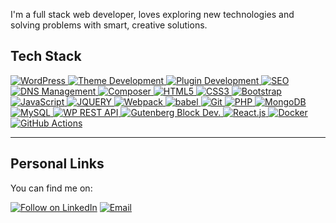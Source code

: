 I'm a full stack web developer, loves exploring new technologies and solving problems with smart, creative solutions.
## Tech Stack

<p align="left">
 <a href="#">
<img alt="WordPress" src="https://img.shields.io/badge/WordPress-%23117AC9.svg?&style=for-the-badge&logo=wordpress&logoColor=white"/>
<img alt="Theme Development" src="https://img.shields.io/badge/Theme%20Development-%234D5A63.svg?&style=for-the-badge&logo=wordpress&logoColor=white"/>
<img alt="Plugin Development" src="https://img.shields.io/badge/Plugin%20Development-%234D5A63.svg?&style=for-the-badge&logo=wordpress&logoColor=white"/>
<img alt="SEO" src="https://img.shields.io/badge/SEO-%2344cc52.svg?&style=for-the-badge&logo=seo&logoColor=white"/>
<img alt="DNS Management" src="https://img.shields.io/badge/DNS%20Management-%23444444.svg?&style=for-the-badge&logo=dns&logoColor=white"/>
<img alt="Composer" src="https://img.shields.io/badge/Composer-%23895a39.svg?&style=for-the-badge&logo=composer&logoColor=white"/>
<img alt="HTML5" src="https://img.shields.io/badge/html5%20-%23E34F26.svg?&style=for-the-badge&logo=html5&logoColor=white"/>
<img alt="CSS3" src="https://img.shields.io/badge/css3%20-%231572B6.svg?&style=for-the-badge&logo=css3&logoColor=white"/>
<img alt="Bootstrap" src="https://img.shields.io/badge/bootstrap%20-%23563D7C.svg?&style=for-the-badge&logo=bootstrap&logoColor=white"/>
<img alt="JavaScript" src="https://img.shields.io/badge/javascript%20-%23323330.svg?&style=for-the-badge&logo=javascript&logoColor=%23F7DF1E"/>
<img alt="JQUERY" src="https://img.shields.io/badge/jquery-%23777BB4.svg?&style=for-the-badge&logo=jquery&logoColor=white"/>
<img alt="Webpack" src="https://img.shields.io/badge/Webpack-%238DD6F9.svg?&style=for-the-badge&logo=webpack&logoColor=white"/>
<img alt="babel" src="https://img.shields.io/badge/babel-%2344cc52.svg?&style=for-the-badge&logo=babel&logoColor=white"/>
<img alt="Git" src="https://img.shields.io/badge/git%20-%23F05033.svg?&style=for-the-badge&logo=git&logoColor=white"/>
<img alt="PHP" src="https://img.shields.io/badge/PHP-%23777BB4.svg?&style=for-the-badge&logo=php&logoColor=white"/>
<img alt="MongoDB" src ="https://img.shields.io/badge/MongoDB-%234ea94b.svg?&style=for-the-badge&logo=mongodb&logoColor=white"/>
<img alt="MySQL" src="https://img.shields.io/badge/MySQL-%234479A1.svg?&style=for-the-badge&logo=mysql&logoColor=white"/>
<img alt="WP REST API" src="https://img.shields.io/badge/REST%20API-%231967C1.svg?&style=for-the-badge&logo=api&logoColor=white"/>
<img alt="Gutenberg Block Dev." src="https://img.shields.io/badge/Gutenberg%20Block%20Dev.-%23777BB4.svg?&style=for-the-badge&logo=wordpress&logoColor=white"/> 
<img alt="React.js" src="https://img.shields.io/badge/React.js-%2361DAFB.svg?&style=for-the-badge&logo=react&logoColor=white"/>
<img alt="Docker" src="https://img.shields.io/badge/Docker-%232496ED.svg?&style=for-the-badge&logo=docker&logoColor=white"/>
<img alt="GitHub Actions" src="https://img.shields.io/badge/GitHub%20Actions-%23171717.svg?&style=for-the-badge&logo=githubactions&logoColor=white"/>
 </a>
</p>

---

## Personal Links

You can find me on:

<p align="left">
  <a href="https://www.linkedin.com/in/tubasaif1210"><img title="Follow on LinkedIn" src="https://img.shields.io/badge/LinkedIn-0077B5?style=for-the-badge&logo=linkedin&logoColor=white"/></a>
  <a href="mailto:tubasaif718@gmail.com"><img title="Email" src="https://img.shields.io/badge/Gmail-D14836?style=for-the-badge&logo=gmail&logoColor=white"/></a> 
</p>

